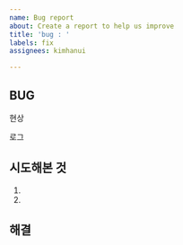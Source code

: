 ```yaml
---
name: Bug report
about: Create a report to help us improve
title: 'bug : '
labels: fix
assignees: kimhanui

---
```


## BUG
현상


로그


## 시도해본 것

1.

2. 

## 해결
